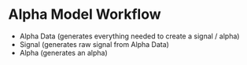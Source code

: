 # Alpha Model Workflow

- Alpha Data (generates everything needed to create a signal / alpha)
- Signal (generates raw signal from Alpha Data)
- Alpha (generates an alpha)